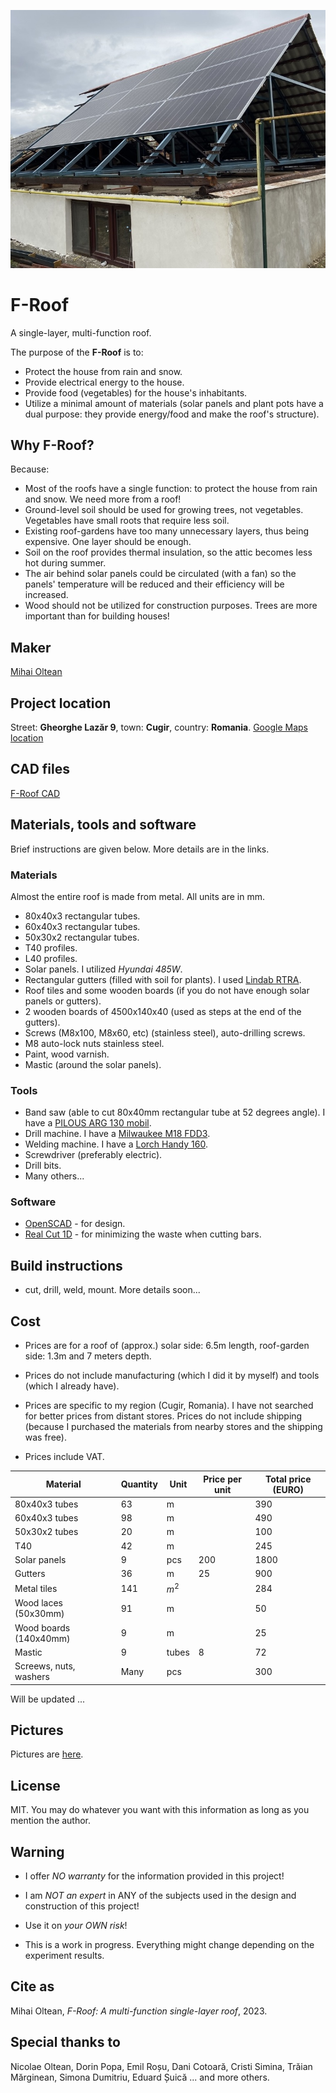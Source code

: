 ![f-roof](../pictures/f_roof_1.jpeg)

# F-Roof

A single-layer, multi-function roof.

The purpose of the __F-Roof__ is to:

- Protect the house from rain and snow.
- Provide electrical energy to the house.
- Provide food (vegetables) for the house's inhabitants.
- Utilize a minimal amount of materials (solar panels and plant pots have a dual purpose: they provide energy/food and make the roof's structure).

## Why F-Roof?

Because:

- Most of the roofs have a single function: to protect the house from rain and snow. We need more from a roof!
- Ground-level soil should be used for growing trees, not vegetables. Vegetables have small roots that require less soil.
- Existing roof-gardens have too many unnecessary layers, thus being expensive. One layer should be enough.
- Soil on the roof provides thermal insulation, so the attic becomes less hot during summer.
- The air behind solar panels could be circulated (with a fan) so the panels' temperature will be reduced and their efficiency will be increased.
- Wood should not be utilized for construction purposes. Trees are more important than for building houses! 

## Maker

[Mihai Oltean](https://mihaioltean.github.io)

## Project location

Street: **Gheorghe Lazăr 9**, town: **Cugir**, country: **Romania**. [Google Maps location](https://maps.app.goo.gl/KsL6PsEaSgzJYHLw7)

## CAD files

[F-Roof CAD](https://github.com/f-roof/cad)

## Materials, tools and software

Brief instructions are given below. More details are in the links.

### Materials

Almost the entire roof is made from metal.
All units are in mm.

- 80x40x3 rectangular tubes.
- 60x40x3 rectangular tubes.
- 50x30x2 rectangular tubes.
- T40 profiles.
- L40 profiles.
- Solar panels. I utilized *Hyundai 485W*.
- Rectangular gutters (filled with soil for plants). I used [Lindab RTRA](https://www.lindab.com/Catalog/building-products/rainwater-systems/gutter/gutter-rectangular/rtra/?sort=popularity&display=16&page=1).
- Roof tiles and some wooden boards (if you do not have enough solar panels or gutters).
- 2 wooden boards of 4500x140x40 (used as steps at the end of the gutters).
- Screws (M8x100, M8x60, etc) (stainless steel), auto-drilling screws.
- M8 auto-lock nuts stainless steel.
- Paint, wood varnish.
- Mastic (around the solar panels).

### Tools

- Band saw (able to cut 80x40mm rectangular tube at 52 degrees angle). I have a [PILOUS ARG 130 mobil](https://www.pilous.cz/en/metal/bandsaws/manual/arg-130-mobil).
- Drill machine. I have a [Milwaukee M18 FDD3](https://www.milwaukeetool.com/).
- Welding machine. I have a [Lorch Handy 160](https://lorch.eu).
- Screwdriver (preferably electric).
- Drill bits.
- Many others...

### Software

- [OpenSCAD](https://openscad.org) - for design.
- [Real Cut 1D](https://optimalprograms.com/realcut1d.htm) - for minimizing the waste when cutting bars.

## Build instructions

- cut, drill, weld, mount.
More details soon...

## Cost

- Prices are for a roof of (approx.) solar side: 6.5m length, roof-garden side: 1.3m and 7 meters depth.

- Prices do not include manufacturing (which I did it by myself) and tools (which I already have).

- Prices are specific to my region (Cugir, Romania). I have not searched for better prices from distant stores. Prices do not include shipping (because I purchased the materials from nearby stores and the shipping was free).

- Prices include VAT.

|Material     |Quantity |Unit |Price per unit| Total price (EURO)|
| ----------- | ------- | --- | ------- | --- |
|80x40x3 tubes|63|m      ||390         |
|60x40x3 tubes|98|m      ||490         |
|50x30x2 tubes|20|m      ||100         |
|T40|42|m||245|
|Solar panels|9|pcs|200|1800|
|Gutters|36|m|25|900|
|Metal tiles|141|$m^2$||284|
|Wood laces (50x30mm)|91|m||50|
|Wood boards (140x40mm)|9|m||25|
|Mastic|9|tubes|8|72|
|Screews, nuts, washers|Many|pcs||300|

Will be updated ...

## Pictures

Pictures are [here](../pictures/).

## License

MIT. You may do whatever you want with this information as long as you mention the author.

## Warning

- I offer *NO warranty* for the information provided in this project!

- I am *NOT an expert* in ANY of the subjects used in the design and construction of this project! 

- Use it on *your OWN risk*!

- This is a work in progress. Everything might change depending on the experiment results.

## Cite as

Mihai Oltean, *F-Roof: A multi-function single-layer roof*, 2023.

## Special thanks to

Nicolae Oltean, Dorin Popa, Emil Roșu, Dani Cotoară, Cristi Simina, Trăian Mărginean, Simona Dumitriu, Eduard Șuică ... and more others.